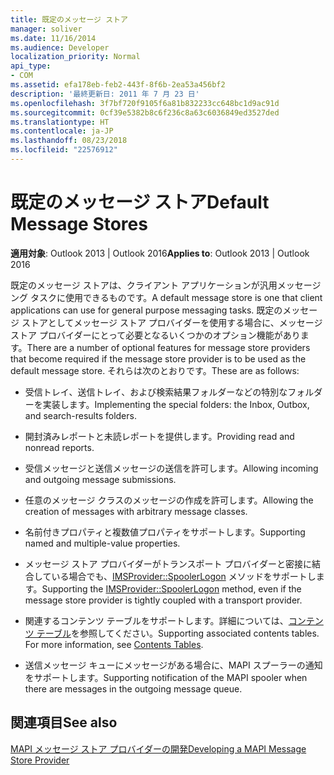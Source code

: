 ```yaml
---
title: 既定のメッセージ ストア
manager: soliver
ms.date: 11/16/2014
ms.audience: Developer
localization_priority: Normal
api_type:
- COM
ms.assetid: efa178eb-feb2-443f-8f6b-2ea53a456bf2
description: '最終更新日: 2011 年 7 月 23 日'
ms.openlocfilehash: 3f7bf720f9105f6a81b832233cc648bc1d9ac91d
ms.sourcegitcommit: 0cf39e5382b8c6f236c8a63c6036849ed3527ded
ms.translationtype: HT
ms.contentlocale: ja-JP
ms.lasthandoff: 08/23/2018
ms.locfileid: "22576912"
---
```

# <a name="default-message-stores"></a><span data-ttu-id="f2793-103">既定のメッセージ ストア</span><span class="sxs-lookup"><span data-stu-id="f2793-103">Default Message Stores</span></span>

  
  
<span data-ttu-id="f2793-104">**適用対象**: Outlook 2013 | Outlook 2016</span><span class="sxs-lookup"><span data-stu-id="f2793-104">**Applies to**: Outlook 2013 | Outlook 2016</span></span> 
  
<span data-ttu-id="f2793-105">既定のメッセージ ストアは、クライアント アプリケーションが汎用メッセージング タスクに使用できるものです。</span><span class="sxs-lookup"><span data-stu-id="f2793-105">A default message store is one that client applications can use for general purpose messaging tasks.</span></span> <span data-ttu-id="f2793-106">既定のメッセージ ストアとしてメッセージ ストア プロバイダーを使用する場合に、メッセージ ストア プロバイダーにとって必要となるいくつかのオプション機能があります。</span><span class="sxs-lookup"><span data-stu-id="f2793-106">There are a number of optional features for message store providers that become required if the message store provider is to be used as the default message store.</span></span> <span data-ttu-id="f2793-107">それらは次のとおりです。</span><span class="sxs-lookup"><span data-stu-id="f2793-107">These are as follows:</span></span>
  
- <span data-ttu-id="f2793-108">受信トレイ、送信トレイ、および検索結果フォルダーなどの特別なフォルダーを実装します。</span><span class="sxs-lookup"><span data-stu-id="f2793-108">Implementing the special folders: the Inbox, Outbox, and search-results folders.</span></span>
    
- <span data-ttu-id="f2793-109">開封済みレポートと未読レポートを提供します。</span><span class="sxs-lookup"><span data-stu-id="f2793-109">Providing read and nonread reports.</span></span>
    
- <span data-ttu-id="f2793-110">受信メッセージと送信メッセージの送信を許可します。</span><span class="sxs-lookup"><span data-stu-id="f2793-110">Allowing incoming and outgoing message submissions.</span></span>
    
- <span data-ttu-id="f2793-111">任意のメッセージ クラスのメッセージの作成を許可します。</span><span class="sxs-lookup"><span data-stu-id="f2793-111">Allowing the creation of messages with arbitrary message classes.</span></span>
    
- <span data-ttu-id="f2793-112">名前付きプロパティと複数値プロパティをサポートします。</span><span class="sxs-lookup"><span data-stu-id="f2793-112">Supporting named and multiple-value properties.</span></span>
    
- <span data-ttu-id="f2793-113">メッセージ ストア プロバイダーがトランスポート プロバイダーと密接に結合している場合でも、[IMSProvider::SpoolerLogon](imsprovider-spoolerlogon.md) メソッドをサポートします。</span><span class="sxs-lookup"><span data-stu-id="f2793-113">Supporting the [IMSProvider::SpoolerLogon](imsprovider-spoolerlogon.md) method, even if the message store provider is tightly coupled with a transport provider.</span></span> 
    
- <span data-ttu-id="f2793-p102">関連するコンテンツ テーブルをサポートします。詳細については、[コンテンツ テーブル](contents-tables.md)を参照してください。</span><span class="sxs-lookup"><span data-stu-id="f2793-p102">Supporting associated contents tables. For more information, see [Contents Tables](contents-tables.md).</span></span>
    
- <span data-ttu-id="f2793-116">送信メッセージ キューにメッセージがある場合に、MAPI スプーラーの通知をサポートします。</span><span class="sxs-lookup"><span data-stu-id="f2793-116">Supporting notification of the MAPI spooler when there are messages in the outgoing message queue.</span></span>
    
## <a name="see-also"></a><span data-ttu-id="f2793-117">関連項目</span><span class="sxs-lookup"><span data-stu-id="f2793-117">See also</span></span>



[<span data-ttu-id="f2793-118">MAPI メッセージ ストア プロバイダーの開発</span><span class="sxs-lookup"><span data-stu-id="f2793-118">Developing a MAPI Message Store Provider</span></span>](developing-a-mapi-message-store-provider.md)

